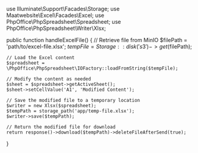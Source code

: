 
use Illuminate\Support\Facades\Storage;
use Maatwebsite\Excel\Facades\Excel;
use PhpOffice\PhpSpreadsheet\Spreadsheet;
use PhpOffice\PhpSpreadsheet\Writer\Xlsx;

public function handleExcelFile()
{
    // Retrieve file from MinIO
    $filePath = 'path/to/excel-file.xlsx';
    $tempFile = Storage::disk('s3')->get($filePath);

    // Load the Excel content
    $spreadsheet = \PhpOffice\PhpSpreadsheet\IOFactory::loadFromString($tempFile);

    // Modify the content as needed
    $sheet = $spreadsheet->getActiveSheet();
    $sheet->setCellValue('A1', 'Modified Content');

    // Save the modified file to a temporary location
    $writer = new Xlsx($spreadsheet);
    $tempPath = storage_path('app/temp-file.xlsx');
    $writer->save($tempPath);

    // Return the modified file for download
    return response()->download($tempPath)->deleteFileAfterSend(true);
}
